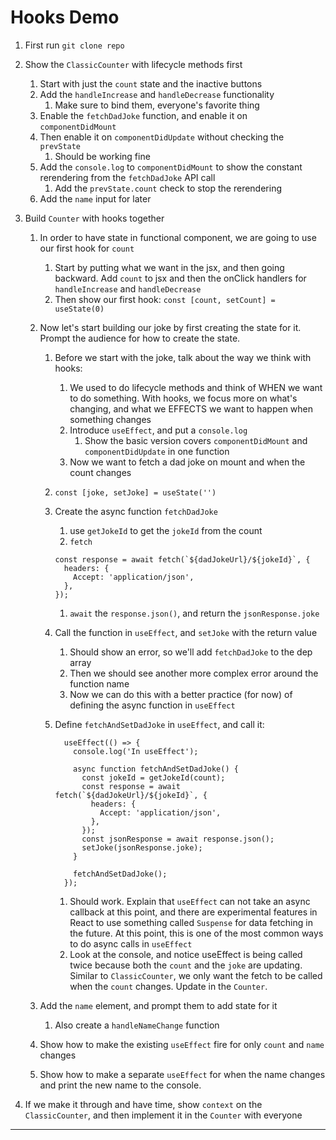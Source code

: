 # Hooks Demo

1.  First run `git clone repo`
2.  Show the `ClassicCounter` with lifecycle methods first

    1. Start with just the `count` state and the inactive buttons
    2. Add the `handleIncrease` and `handleDecrease` functionality
       1. Make sure to bind them, everyone's favorite thing
    3. Enable the `fetchDadJoke` function, and enable it on `componentDidMount`
    4. Then enable it on `componentDidUpdate` without checking the `prevState`
       1. Should be working fine
    5. Add the `console.log` to `componentDidMount` to show the constant rerendering from the `fetchDadJoke` API call
       1. Add the `prevState.count` check to stop the rerendering
    6. Add the `name` input for later

3.  Build `Counter` with hooks together

    1.  In order to have state in functional component, we are going to use our first hook for `count`
        1. Start by putting what we want in the jsx, and then going backward. Add `count` to jsx and then the onClick handlers for `handleIncrease` and `handleDecrease`
        2. Then show our first hook: `const [count, setCount] = useState(0)`
    2.  Now let's start building our joke by first creating the state for it. Prompt the audience for how to create the state.

        1. Before we start with the joke, talk about the way we think with hooks:
           1. We used to do lifecycle methods and think of WHEN we want to do something. With hooks, we focus more on what's changing, and what we EFFECTS we want to happen when something changes
           2. Introduce `useEffect`, and put a `console.log`
              1. Show the basic version covers `componentDidMount` and `componentDidUpdate` in one function
           3. Now we want to fetch a dad joke on mount and when the count changes
        2. `const [joke, setJoke] = useState('')`
        3. Create the async function `fetchDadJoke`
           1. use `getJokeId` to get the `jokeId` from the count
           2. `fetch`
           ```
           const response = await fetch(`${dadJokeUrl}/${jokeId}`, {
             headers: {
               Accept: 'application/json',
             },
           });
           ```
           1. `await` the `response.json()`, and return the `jsonResponse.joke`
        4. Call the function in `useEffect`, and `setJoke` with the return value
           1. Should show an error, so we'll add `fetchDadJoke` to the dep array
           2. Then we should see another more complex error around the function name
           3. Now we can do this with a better practice (for now) of defining the async function in `useEffect`
        5. Define `fetchAndSetDadJoke` in `useEffect`, and call it:

           ```
             useEffect(() => {
               console.log('In useEffect');

               async function fetchAndSetDadJoke() {
                 const jokeId = getJokeId(count);
                 const response = await fetch(`${dadJokeUrl}/${jokeId}`, {
                   headers: {
                     Accept: 'application/json',
                   },
                 });
                 const jsonResponse = await response.json();
                 setJoke(jsonResponse.joke);
               }

               fetchAndSetDadJoke();
             });
           ```

           1. Should work. Explain that `useEffect` can not take an async callback at this point, and there are experimental features in React to use something called `Suspense` for data fetching in the future. At this point, this is one of the most common ways to do async calls in `useEffect`
           2. Look at the console, and notice useEffect is being called twice because both the `count` and the `joke` are updating. Similar to `ClassicCounter`, we only want the fetch to be called when the `count` changes. Update in the `Counter`.

    3.  Add the `name` element, and prompt them to add state for it
        1. Also create a `handleNameChange` function
    4.  Show how to make the existing `useEffect` fire for only `count` and `name` changes
    5.  Show how to make a separate `useEffect` for when the name changes and print the new name to the console.

4.  If we make it through and have time, show `context` on the `ClassicCounter`, and then implement it in the `Counter` with everyone

---
